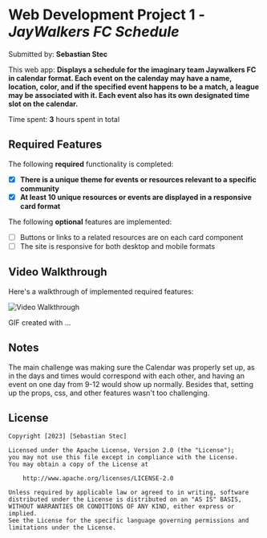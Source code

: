 # Web Development Project 1 - *JayWalkers FC Schedule*

Submitted by: **Sebastian Stec**

This web app: **Displays a schedule for the imaginary team Jaywalkers FC in calendar format. Each event on the calenday may have a name, location, color, 
and if the specified event happens to be a match, a league may be associated with it. Each event also has its own designated time slot on the calendar.**

Time spent: **3** hours spent in total

## Required Features

The following **required** functionality is completed:

- [X] **There is a unique theme for events or resources relevant to a specific community**
- [X] **At least 10 unique resources or events are displayed in a responsive card format**

The following **optional** features are implemented:

- [ ] Buttons or links to a related resources are on each card component
- [ ] The site is responsive for both desktop and mobile formats

## Video Walkthrough

Here's a walkthrough of implemented required features:

<img src='http://i.imgur.com/link/to/your/gif/file.gif' title='Video Walkthrough' width='' alt='Video Walkthrough' />

<!-- Replace this with whatever GIF tool you used! -->
GIF created with ...  
<!-- Recommended tools:
[Kap](https://getkap.co/) for macOS
[ScreenToGif](https://www.screentogif.com/) for Windows
[peek](https://github.com/phw/peek) for Linux. -->

## Notes

The main challenge was making sure the Calendar was properly set up, as in the days and times would correspond with each other, and having an event on one day from 9-12 would show up normally. Besides that, setting up the props, css, and other features wasn't too challenging.

## License

    Copyright [2023] [Sebastian Stec]

    Licensed under the Apache License, Version 2.0 (the "License");
    you may not use this file except in compliance with the License.
    You may obtain a copy of the License at

        http://www.apache.org/licenses/LICENSE-2.0

    Unless required by applicable law or agreed to in writing, software
    distributed under the License is distributed on an "AS IS" BASIS,
    WITHOUT WARRANTIES OR CONDITIONS OF ANY KIND, either express or implied.
    See the License for the specific language governing permissions and
    limitations under the License.
